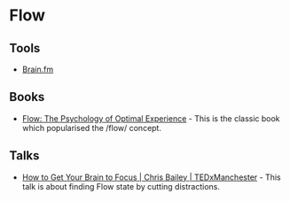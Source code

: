 # Flow

## Tools

- [Brain.fm](https://brain.fm)

## Books

- [Flow: The Psychology of Optimal Experience](https://www.goodreads.com/book/show/66354.Flow) - This is the
  classic book which popularised the /flow/ concept.

## Talks

- [How to Get Your Brain to Focus | Chris Bailey | TEDxManchester](https://www.youtube.com/watch?v=Hu4Yvq-g7_Y) - This talk is
  about finding Flow state by cutting distractions.
